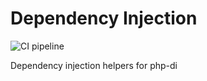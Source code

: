 # Dependency Injection

![CI pipeline](https://github.com/szemul/dependency-injection/actions/workflows/php.yml/badge.svg)

Dependency injection helpers for php-di
